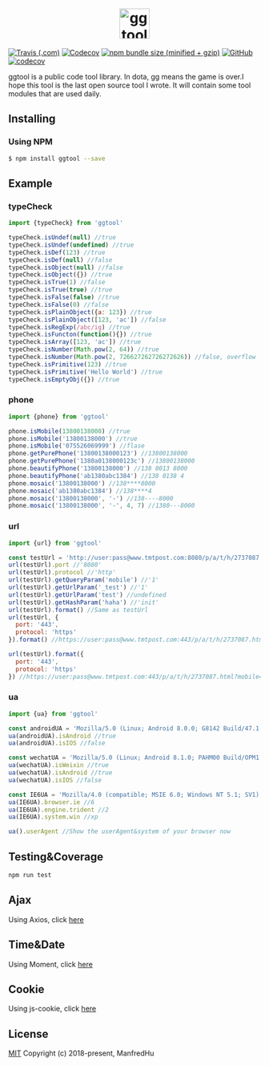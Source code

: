 <h1 align="center">
  <a href='https://github.com/ManfredHu/ggtool'><img src='https://www.manfredhu.com/images/ggtool.png' height='60' alt='ggtool Logo' /></a>
</h1>

[![Travis (.com)](https://img.shields.io/travis/com/ManfredHu/ggtool.svg?style=flat-square)](https://travis-ci.org/ManfredHu/ggtool)
[![Codecov](https://img.shields.io/codecov/c/github/codecov/example-python.svg?style=flat-square)](https://codecov.io/gh/ManfredHu/ggtool)
[![npm bundle size (minified + gzip)](https://img.shields.io/bundlephobia/minzip/react.svg?style=flat-square)](https://www.npmjs.com/package/ggtool)
[![GitHub](https://img.shields.io/github/license/mashape/apistatus.svg?style=flat-square)](https://github.com/ManfredHu/ggtool)
[![codecov](https://codecov.io/gh/ManfredHu/ggtool/branch/master/graph/badge.svg)](https://codecov.io/gh/ManfredHu/ggtool)

ggtool is a public code tool library.
In dota, gg means the game is over.I hope this tool is the last open source tool I wrote.
It will contain some tool modules that are used daily.

## Installing

### Using NPM

```bash
$ npm install ggtool --save
```

## Example

### typeCheck
```js
import {typeCheck} from 'ggtool'

typeCheck.isUndef(null) //true
typeCheck.isUndef(undefined) //true
typeCheck.isDef(123) //true
typeCheck.isDef(null) //false
typeCheck.isObject(null) //false
typeCheck.isObject({}) //true
typeCheck.isTrue(1) //false
typeCheck.isTrue(true) //true
typeCheck.isFalse(false) //true
typeCheck.isFalse(0) //false
typeCheck.isPlainObject({a: 123}) //true
typeCheck.isPlainObject([123, 'ac']) //false
typeCheck.isRegExp(/abc/ig) //true
typeCheck.isFuncton(function(){}) //true
typeCheck.isArray([123, 'ac']) //true
typeCheck.isNumber(Math.pow(2, 64)) //true
typeCheck.isNumber(Math.pow(2, 726627262726272626)) //false, overflow
typeCheck.isPrimitive(123) //true
typeCheck.isPrimitive('Hello World') //true
typeCheck.isEmptyObj({}) //true
```

### phone
```js
import {phone} from 'ggtool'

phone.isMobile(13800138000) //true
phone.isMobile('13800138000') //true
phone.isMobile('075526069999') //flase
phone.getPurePhone('13800138000123') //13800138000
phone.getPurePhone('1380a0138000123c') //13800138000
phone.beautifyPhone('13800138000') //138 0013 8000
phone.beautifyPhone('ab1380abc1384') //138 0138 4
phone.mosaic('13800138000') //138****8000
phone.mosaic('ab1380abc1384') //138****4
phone.mosaic('13800138000', '-') //138----8000
phone.mosaic('13800138000', '-', 4, 7) //1380---8000
```

### url
```js
import {url} from 'ggtool'

const testUrl = 'http://user:pass@www.tmtpost.com:8080/p/a/t/h/2737087.html?mobile=1&mdebug=1&_test=1#haha=init&lh=1';
url(testUrl).port //'8080'
url(testUrl).protocol //'http'
url(testUrl).getQueryParam('mobile') //'1'
url(testUrl).getUrlParam('_test') //'1'
url(testUrl).getUrlParam('test') //undefined
url(testUrl).getHashParam('haha') //'init'
url(testUrl).format() //Same as testUrl
url(testUrl, {
  port: '443',
  protocol: 'https'
}).format() //https://user:pass@www.tmtpost.com:443/p/a/t/h/2737087.html?mobile=1&mdebug=1&_test=1#haha=init&lh=1

url(testUrl).format({
  port: '443',
  protocol: 'https'
}) //https://user:pass@www.tmtpost.com:443/p/a/t/h/2737087.html?mobile=1&mdebug=1&_test=1#haha=init&lh=1
```

### ua
```js
import {ua} from 'ggtool'

const androidUA = 'Mozilla/5.0 (Linux; Android 8.0.0; G8142 Build/47.1.A.12.270) AppleWebKit/537.36 (KHTML, like Gecko) Chrome/67.0.3396.87 Mobile Safari/537.36';
ua(androidUA).isAndroid //true
ua(androidUA).isIOS //false

const wechatUA = 'Mozilla/5.0 (Linux; Android 8.1.0; PAHM00 Build/OPM1.171019.026; wv) AppleWebKit/537.36 (KHTML, like Gecko) Version/4.0 Chrome/62.0.3202.84 Mobile Safari/537.36 MicroMessenger/6.7.3.1360(0x26070336) NetType/WIFI Language/zh_CN Process/appbrand2';
ua(wechatUA).isWeixin //true
ua(wechatUA).isAndroid //true
ua(wechatUA).isIOS //false

const IE6UA = 'Mozilla/4.0 (compatible; MSIE 6.0; Windows NT 5.1; SV1)';
ua(IE6UA).browser.ie //6
ua(IE6UA).engine.trident //2
ua(IE6UA).system.win //xp

ua().userAgent //Show the userAgent&system of your browser now
```

## Testing&Coverage
```js
npm run test
```

## Ajax
Using Axios, click [here](https://github.com/axios/axios)

## Time&Date
Using Moment, click [here](http://momentjs.cn/)

## Cookie
Using js-cookie, click [here](https://www.npmjs.com/package/js-cookie)

## License
[MIT](http://opensource.org/licenses/MIT)
Copyright (c) 2018-present, ManfredHu

